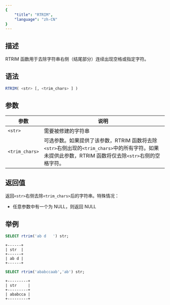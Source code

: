 ```yaml
---
{
    "title": "RTRIM",
    "language": "zh-CN"
}
---
```


## 描述

RTRIM 函数用于去除字符串右侧（结尾部分）连续出现空格或指定字符。

## 语法

```sql
RTRIM( <str> [, <trim_chars> ] )
```

## 参数

| 参数             | 说明                                                                                             |
|----------------|------------------------------------------------------------------------------------------------|
| `<str>`        | 需要被修建的字符串                                                                                      |
| `<trim_chars>` | 可选参数。如果提供了该参数，RTRIM 函数将去除`<str>`右侧出现的`<trim_chars>`中的所有字符。如果未提供此参数，RTRIM 函数将仅去除`<str>`右侧的空格字符。 |

## 返回值

返回`<str>`右侧去除`<trim_chars>`后的字符串。特殊情况：

- 任意参数中有一个为 NULL，则返回 NULL

## 举例

```sql
SELECT rtrim('ab d   ') str;
```

```text
+------+
| str  |
+------+
| ab d |
+------+
```

```sql
SELECT rtrim('ababccaab','ab') str;
```

```text
+---------+
| str     |
+---------+
| ababcca |
+---------+
```
